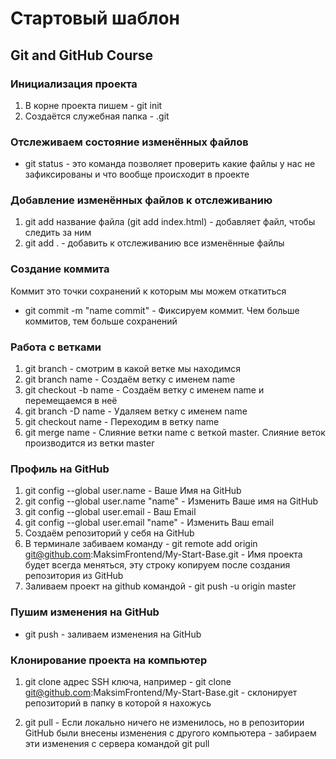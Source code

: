 # Стартовый шаблон


## Git and GitHub Course

### Инициализация проекта
1. В корне проекта пишем - git init
2. Создаётся служебная папка - .git

### Отслеживаем состояние изменённых файлов
- git status - это команда позволяет проверить какие файлы у нас не зафиксированы и что вообще происходит в проекте 

### Добавление изменённых файлов к отслеживанию
1. git add название файла (git add index.html) - добавляет файл, чтобы следить за ним
2. git add . - добавить к отслеживанию все изменённые файлы

### Создание коммита
Коммит это точки сохранений к которым мы можем откатиться
+ git commit -m "name commit" - Фиксируем коммит. Чем больше коммитов, тем больше сохранений

### Работа с ветками
1. git branch - смотрим в какой ветке мы находимся
2. git branch name - Создаём ветку с именем name
3. git checkout -b name - Создаём ветку с именем name и перемещаемся в неё
4. git branch -D name - Удаляем ветку с именем name
5. git checkout name - Переходим в ветку name
6. git merge name - Слияние ветки name с веткой master. Слияние веток производится из ветки master

### Профиль на GitHub
1. git config --global user.name - Ваше Имя на GitHub
2. git config --global user.name "name" - Изменить Ваше имя на GitHub
3. git config --global user.email - Ваш Email
4. git config --global user.email "name" - Изменить Ваш email
5. Создаём репозиторий у себя на GitHub
6. В терминале забиваем команду - git remote add origin git@github.com:MaksimFrontend/My-Start-Base.git - Имя проекта будет всегда меняться, эту строку копируем после создания репозитория из GitHub
7. Заливаем проект на github командой - git push -u origin master

### Пушим изменения на GitHub
* git push - заливаем изменения на GitHub

### Клонирование проекта на компьютер
1. git clone адрес SSH ключа, например - git clone git@github.com:MaksimFrontend/My-Start-Base.git - склонирует репозиторий в папку в которой я нахожусь

2. git pull - Если локально ничего не изменилось, но в репозитории GitHub были внесены изменения с другого компьютера - забираем эти изменения с сервера командой git pull



